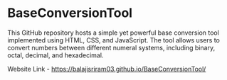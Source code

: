 # BaseConversionTool
This GitHub repository hosts a simple yet powerful base conversion tool implemented using HTML, CSS, and JavaScript. The tool allows users to convert numbers between different numeral systems, including binary, octal, decimal, and hexadecimal.

Website Link - https://balajisriram03.github.io/BaseConversionTool/
